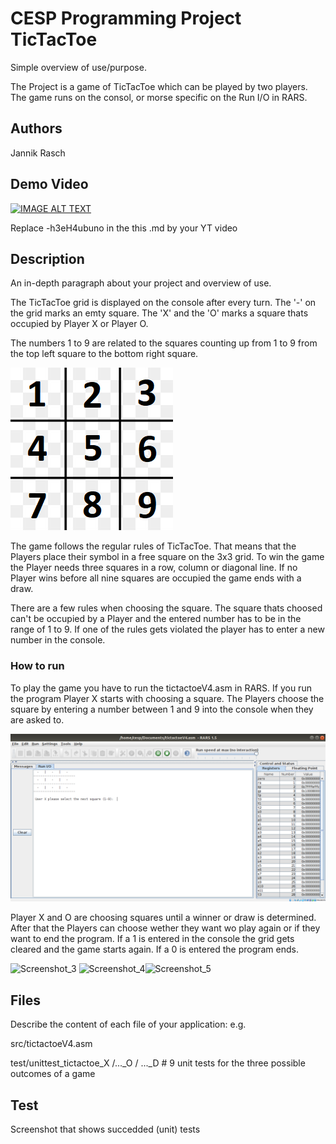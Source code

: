 # CESP Programming Project TicTacToe

Simple overview of use/purpose.

The Project is a game of TicTacToe which can be played by two players. The game runs on the consol, or morse specific on the Run I/O in RARS.

## Authors

Jannik Rasch

## Demo Video

[![IMAGE ALT TEXT](http://img.youtube.com/vi/-h3eH4ubuno/0.jpg)](http://www.youtube.com/watch?v=-h3eH4ubuno "Video Title")

Replace -h3eH4ubuno in the this .md by your YT video

## Description

An in-depth paragraph about your project and overview of use.

The TicTacToe grid is displayed on the console after every turn. The '-' on the grid marks an emty square. The 'X' and the 'O' marks a square thats occupied by Player X or Player O.

The numbers 1 to 9 are related to the squares counting up from 1 to 9 from the top left square to the bottom right square.

![](images/grid.png)

The game follows the regular rules of TicTacToe. That means that the Players place their symbol in a free square on the 3x3 grid. To win the game the Player needs three squares in a row, column or diagonal line. If no Player wins before all nine squares are occupied the game ends with a draw.

There are a few rules when choosing the square. The square thats choosed can't be occupied by a Player and the entered number has to be in the range of 1 to 9. If one of the rules gets violated the player has to enter a new number in the console.

### How to run

To play the game you have to run the tictactoeV4.asm in RARS. If you run the program Player X starts with choosing a square. The Players choose the square by entering a number between 1 and 9 into the console when they are asked to.

![](images/Screenshot_1.png)

Player X and O are choosing squares until a winner or draw is determined. After that the Players can choose wether they want wo play again or if they want to end the program. If a 1 is entered in the console the grid gets cleared and the game starts again. If a 0 is entered the program ends.

![Screenshot_3](https://user-images.githubusercontent.com/93741318/140531434-3d725cf1-7dc1-4f20-99ad-4bdb1e2e8d65.png)
![Screenshot_4](https://user-images.githubusercontent.com/93741318/140531459-cef21bd9-0136-4ece-9173-eee89e7ca511.png)![Screenshot_5](https://user-images.githubusercontent.com/93741318/140531481-40821599-94aa-4147-8d56-753589e65bb1.png)

## Files
Describe the content of each file of your application: e.g.

src/tictactoeV4.asm

test/unittest_tictactoe_X /..._O / ..._D # 9 unit tests for the three possible outcomes of a game


## Test
Screenshot that shows succedded (unit) tests 
